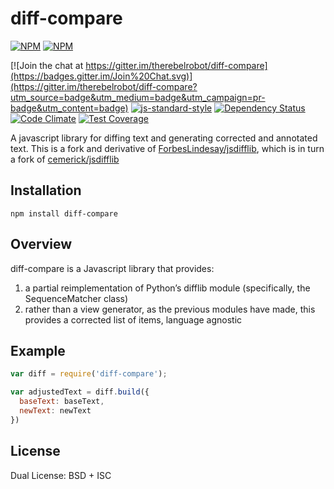 # diff-compare


[![NPM](https://nodei.co/npm/diff-compare.png?downloads=true)](https://nodei.co/npm/diff-compare/)
[![NPM](https://nodei.co/npm-dl/diff-compare.png?months=3&height=2)](https://nodei.co/npm/diff-compare/)

[![Join the chat at https://gitter.im/therebelrobot/diff-compare](https://badges.gitter.im/Join%20Chat.svg)](https://gitter.im/therebelrobot/diff-compare?utm_source=badge&utm_medium=badge&utm_campaign=pr-badge&utm_content=badge)
[![js-standard-style](https://img.shields.io/badge/code%20style-standard-brightgreen.svg)](https://github.com/feross/standard)
[![Dependency Status](https://david-dm.org/therebelrobot/diff-compare.svg)](https://david-dm.org/therebelrobot/diff-compare)
[![Code Climate](https://codeclimate.com/github/therebelrobot/diff-compare/badges/gpa.svg)](https://codeclimate.com/github/therebelrobot/diff-compare)
[![Test Coverage](https://codeclimate.com/github/therebelrobot/diff-compare/badges/coverage.svg)](https://codeclimate.com/github/therebelrobot/diff-compare)

A javascript library for diffing text and generating corrected and annotated text.  This is a fork and derivative of
[ForbesLindesay/jsdifflib](https://github.com/ForbesLindesay/jsdifflib), which is in turn a fork of [cemerick/jsdifflib](https://github.com/cemerick/jsdifflib)

## Installation

    npm install diff-compare

## Overview

diff-compare is a Javascript library that provides:

1. a partial reimplementation of Python’s difflib module (specifically, the SequenceMatcher class)
2. rather than a view generator, as the previous modules have made, this provides a corrected list of items, language agnostic

## Example

```js
var diff = require('diff-compare');

var adjustedText = diff.build({
  baseText: baseText,
  newText: newText
})

```

## License

  Dual License: BSD + ISC
